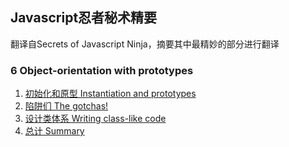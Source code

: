 ## Javascript忍者秘术精要
翻译自Secrets of Javascript Ninja，摘要其中最精妙的部分进行翻译

### 6 Object-orientation with prototypes

1. [初始化和原型 Instantiation and prototypes](https://github.com/flybywind/SecretsOfJavaScriptNinja/blob/master/Object-orientation%20with%20prototypes/6.1.md)
2. [陷阱们 The gotchas!](https://github.com/flybywind/SecretsOfJavaScriptNinja/blob/master/Object-orientation%20with%20prototypes/6.2.md)
3. [设计类体系 Writing class-like code](https://github.com/flybywind/SecretsOfJavaScriptNinja/blob/master/Object-orientation%20with%20prototypes/6.3.md)
4. [总计 Summary](https://github.com/flybywind/SecretsOfJavaScriptNinja/blob/master/Object-orientation%20with%20prototypes/6.4.md)
